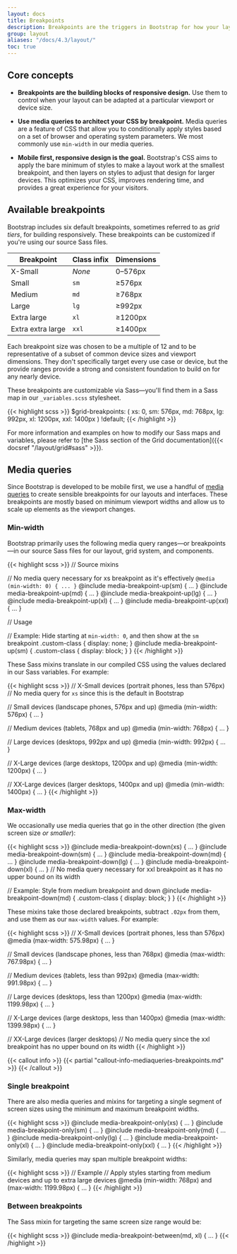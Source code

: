 ```yaml
---
layout: docs
title: Breakpoints
description: Breakpoints are the triggers in Bootstrap for how your layout responsive changes across device or viewport sizes.
group: layout
aliases: "/docs/4.3/layout/"
toc: true
---
```


## Core concepts

- **Breakpoints are the building blocks of responsive design.** Use them to control when your layout can be adapted at a particular viewport or device size.

- **Use media queries to architect your CSS by breakpoint.** Media queries are a feature of CSS that allow you to conditionally apply styles based on a set of browser and operating system parameters. We most commonly use `min-width` in our media queries.

- **Mobile first, responsive design is the goal.** Bootstrap's CSS aims to apply the bare minimum of styles to make a layout work at the smallest breakpoint, and then layers on styles to adjust that design for larger devices. This optimizes your CSS, improves rendering time, and provides a great experience for your visitors.

## Available breakpoints

Bootstrap includes six default breakpoints, sometimes referred to as _grid tiers_, for building responsively. These breakpoints can be customized if you're using our source Sass files.

<table class="table">
  <thead>
    <tr>
      <th>Breakpoint</th>
      <th>Class infix</th>
      <th>Dimensions</th>
    </tr>
  </thead>
  <tbody>
    <tr>
      <td>X-Small</td>
      <td><em>None</em></td>
      <td>0–576px</td>
    </tr>
    <tr>
      <td>Small</td>
      <td><code>sm</code></td>
      <td>&ge;576px</td>
    </tr>
    <tr>
      <td>Medium</td>
      <td><code>md</code></td>
      <td>&ge;768px</td>
    </tr>
    <tr>
      <td>Large</td>
      <td><code>lg</code></td>
      <td>&ge;992px</td>
    </tr>
    <tr>
      <td>Extra large</td>
      <td><code>xl</code></td>
      <td>&ge;1200px</td>
    </tr>
    <tr>
      <td>Extra extra large</td>
      <td><code>xxl</code></td>
      <td>&ge;1400px</td>
    </tr>
  </tbody>
</table>

Each breakpoint size was chosen to be a multiple of 12 and to be representative of a subset of common device sizes and viewport dimensions. They don't specifically target every use case or device, but the provide ranges provide a strong and consistent foundation to build on for any nearly device.

These breakpoints are customizable via Sass—you'll find them in a Sass map in our `_variables.scss` stylesheet.

{{< highlight scss >}}
$grid-breakpoints: (
  xs: 0,
  sm: 576px,
  md: 768px,
  lg: 992px,
  xl: 1200px,
  xxl: 1400px
) !default;
{{< /highlight >}}

For more information and examples on how to modify our Sass maps and variables, please refer to [the Sass section of the Grid documentation]({{< docsref "/layout/grid#sass" >}}).

## Media queries

Since Bootstrap is developed to be mobile first, we use a handful of [media queries](https://developer.mozilla.org/en-US/docs/Web/CSS/Media_Queries/Using_media_queries) to create sensible breakpoints for our layouts and interfaces. These breakpoints are mostly based on minimum viewport widths and allow us to scale up elements as the viewport changes.

### Min-width

Bootstrap primarily uses the following media query ranges—or breakpoints—in our source Sass files for our layout, grid system, and components.

{{< highlight scss >}}
// Source mixins

// No media query necessary for xs breakpoint as it's effectively `@media (min-width: 0) { ... }`
@include media-breakpoint-up(sm) { ... }
@include media-breakpoint-up(md) { ... }
@include media-breakpoint-up(lg) { ... }
@include media-breakpoint-up(xl) { ... }
@include media-breakpoint-up(xxl) { ... }

// Usage

// Example: Hide starting at `min-width: 0`, and then show at the `sm` breakpoint
.custom-class {
  display: none;
}
@include media-breakpoint-up(sm) {
  .custom-class {
    display: block;
  }
}
{{< /highlight >}}

These Sass mixins translate in our compiled CSS using the values declared in our Sass variables. For example:

{{< highlight scss >}}
// X-Small devices (portrait phones, less than 576px)
// No media query for `xs` since this is the default in Bootstrap

// Small devices (landscape phones, 576px and up)
@media (min-width: 576px) { ... }

// Medium devices (tablets, 768px and up)
@media (min-width: 768px) { ... }

// Large devices (desktops, 992px and up)
@media (min-width: 992px) { ... }

// X-Large devices (large desktops, 1200px and up)
@media (min-width: 1200px) { ... }

// XX-Large devices (larger desktops, 1400px and up)
@media (min-width: 1400px) { ... }
{{< /highlight >}}

### Max-width

We occasionally use media queries that go in the other direction (the given screen size *or smaller*):

{{< highlight scss >}}
@include media-breakpoint-down(xs) { ... }
@include media-breakpoint-down(sm) { ... }
@include media-breakpoint-down(md) { ... }
@include media-breakpoint-down(lg) { ... }
@include media-breakpoint-down(xl) { ... }
// No media query necessary for xxl breakpoint as it has no upper bound on its width

// Example: Style from medium breakpoint and down
@include media-breakpoint-down(md) {
  .custom-class {
    display: block;
  }
}
{{< /highlight >}}

These mixins take those declared breakpoints, subtract `.02px` from them, and use them as our `max-width` values. For example:

{{< highlight scss >}}
// X-Small devices (portrait phones, less than 576px)
@media (max-width: 575.98px) { ... }

// Small devices (landscape phones, less than 768px)
@media (max-width: 767.98px) { ... }

// Medium devices (tablets, less than 992px)
@media (max-width: 991.98px) { ... }

// Large devices (desktops, less than 1200px)
@media (max-width: 1199.98px) { ... }

// X-Large devices (large desktops, less than 1400px)
@media (max-width: 1399.98px) { ... }

// XX-Large devices (larger desktops)
// No media query since the xxl breakpoint has no upper bound on its width
{{< /highlight >}}

{{< callout info >}}
{{< partial "callout-info-mediaqueries-breakpoints.md" >}}
{{< /callout >}}

### Single breakpoint

There are also media queries and mixins for targeting a single segment of screen sizes using the minimum and maximum breakpoint widths.

{{< highlight scss >}}
@include media-breakpoint-only(xs) { ... }
@include media-breakpoint-only(sm) { ... }
@include media-breakpoint-only(md) { ... }
@include media-breakpoint-only(lg) { ... }
@include media-breakpoint-only(xl) { ... }
@include media-breakpoint-only(xxl) { ... }
{{< /highlight >}}

Similarly, media queries may span multiple breakpoint widths:

{{< highlight scss >}}
// Example
// Apply styles starting from medium devices and up to extra large devices
@media (min-width: 768px) and (max-width: 1199.98px) { ... }
{{< /highlight >}}

### Between breakpoints

The Sass mixin for targeting the same screen size range would be:

{{< highlight scss >}}
@include media-breakpoint-between(md, xl) { ... }
{{< /highlight >}}
